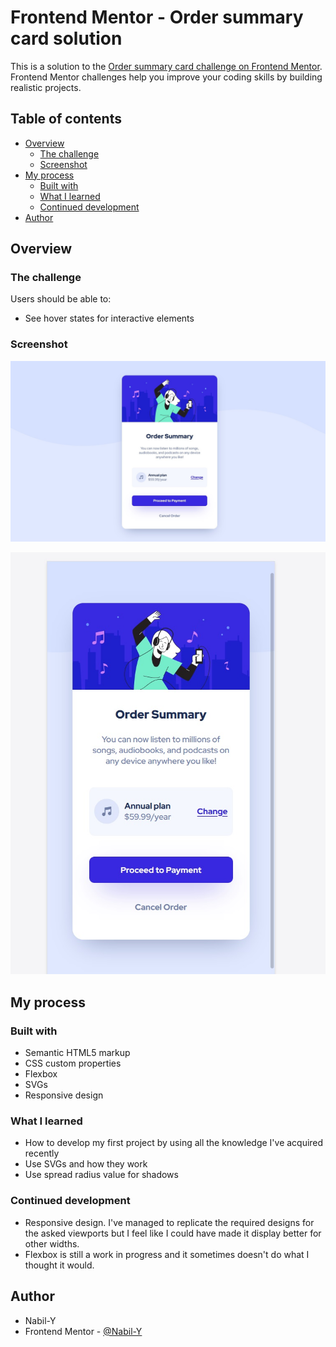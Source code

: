 # Frontend Mentor - Order summary card solution

This is a solution to the [Order summary card challenge on Frontend Mentor](https://www.frontendmentor.io/challenges/order-summary-component-QlPmajDUj). Frontend Mentor challenges help you improve your coding skills by building realistic projects. 

## Table of contents

- [Overview](#overview)
  - [The challenge](#the-challenge)
  - [Screenshot](#screenshot)
- [My process](#my-process)
  - [Built with](#built-with)
  - [What I learned](#what-i-learned)
  - [Continued development](#continued-development)
- [Author](#author)


## Overview

### The challenge

Users should be able to:

- See hover states for interactive elements

### Screenshot

![Desktop](./design/solutiondesktop.jpg)

![Mobile](./design/solutionmobile.jpg)

## My process

### Built with

- Semantic HTML5 markup
- CSS custom properties
- Flexbox
- SVGs
- Responsive design

### What I learned

- How to develop my first project by using all the knowledge I've acquired recently
- Use SVGs and how they work
- Use spread radius value for shadows

### Continued development

- Responsive design. I've managed to replicate the required designs for the asked viewports but I feel like I could have made it display better for other widths.
- Flexbox is still a work in progress and it sometimes doesn't do what I thought it would.

## Author

- Nabil-Y
- Frontend Mentor - [@Nabil-Y](https://www.frontendmentor.io/profile/Nabil-Y)
